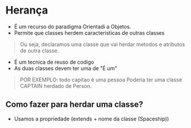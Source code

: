 # Herança

- É um recurso do paradigma Orientadi a Objetos.
- Permite que classes herdem caracteristicas de outras classes

> Ou seja, declaramos uma classe que vai herdar metodos e atributos de outra classe.

- É um tecnica de reuso de codigo
- As duas classes devem ter uma de "É um"

> POR EXEMPLO: todo capitao é uma pessoa
> Poderia ter uma classe CAPTAIN herdado de Person.

## Como fazer para herdar uma classe?

- Usamos a propriedade (extends + nome da classe (Spaceship))
